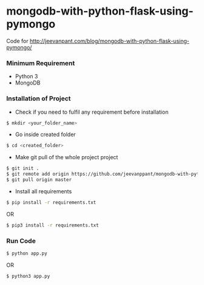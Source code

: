 # mongodb-with-python-flask-using-pymongo
Code for http://jeevanpant.com/blog/mongodb-with-python-flask-using-pymongo/

### Minimum Requirement
- Python 3
- MongoDB

### Installation of Project

- Check if you need to fulfil any requirement before installation
```sh
$ mkdir <your_folder_name>
```
- Go inside created folder
```sh
$ cd <created_folder>
```
- Make git pull of the whole project project
```sh
$ git init .
$ git remote add origin https://github.com/jeevanppant/mongodb-with-python-flask-using-pymongo.git
$ git pull origin master
```

- Install all requirements
```sh
$ pip install -r requirements.txt
```
OR
```sh
$ pip3 install -r requirements.txt
```

### Run Code
```sh
$ python app.py
```
OR
```sh
$ python3 app.py
